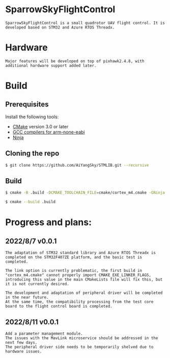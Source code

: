 <!--
 * @Description    : 
 * @Author         : Aiyangsky
 * @Date           : 2022-08-07 17:19:26
 * @LastEditors    : Aiyangsky
 * @LastEditTime   : 2022-08-11 13:15:18
 * @FilePath       : \SparrowSkyFlightControl\README.md
-->
# SparrowSkyFlightControl

    SparrowSkyFlightControl is a small quadrotor UAV flight control. It is developed based on STM32 and Azure RTOS Threadx.

# Hardware

    Major features will be developed on top of pixhawk2.4.8, with additional hardware support added later.

# Build

## Prerequisites
 
Install the following tools:

* [CMake](https://cmake.org/download/) version 3.0 or later
* [GCC compilers for arm-none-eabi](https://developer.arm.com/tools-and-software/open-source-software/developer-tools/gnu-toolchain/gnu-rm/downloads)
* [Ninja](https://ninja-build.org/)

## Cloning the repo

```bash
$ git clone https://github.com/AiYangSky/STMLIB.git --recursive
```

## Build 
```bash
$ cmake -B .build -DCMAKE_TOOLCHAIN_FILE=cmake/cortex_m4.cmake -GNinja 

$ cmake --build .build
```

# Progress and plans:

## 2022/8/7 v0.0.1

    The adaptation of STM32 standard library and Azure RTOS Threadx is completed on the STM32F407ZE platform, and the basic test is completed.

    The link option is currently problematic, the first build in "cortex_m4.cmake" cannot properly import CMAKE_EXE_LINKER_FLAGS, introducing this value in the main CMakeLists file will fix this, but it is not currently desired.

    The development and adaptation of peripheral driver will be completed in the near future.
    At the same time, the compatibility processing from the test core board to the flight control board is completed.

## 2022/8/11 v0.0.1

    Add a parameter management module.
    The issues with the MavLink microservice should be addressed in the next few days. 
    The peripheral driver side needs to be temporarily shelved due to hardware issues.
